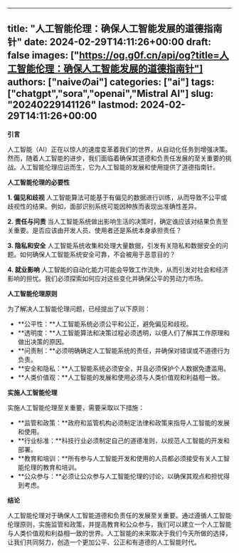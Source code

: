 
---
title: "人工智能伦理：确保人工智能发展的道德指南针"
date: 2024-02-29T14:11:26+00:00
draft: false
images: ["https://og.g0f.cn/api/og?title=人工智能伦理：确保人工智能发展的道德指南针"]
authors: ["naiveのai"]
categories: ["ai"]
tags: ["chatgpt","sora","openai","Mistral AI"]
slug: "20240229141126"
lastmod: 2024-02-29T14:11:26+00:00
---
**引言**

人工智能（AI）正在以惊人的速度变革着我们的世界，从自动化任务到增强决策。然而，随着人工智能的进步，我们面临着确保其道德和负责任发展的至关重要的挑战。人工智能伦理应运而生，它为人工智能的发展和使用提供了道德指南针。

**人工智能伦理的必要性**

**1. 偏见和歧视**
人工智能算法可能基于有偏见的数据进行训练，从而导致不公平或歧视性的结果。例如，面部识别系统可能因种族而表现出准确性差异。

**2. 责任与问责**
当人工智能系统做出影响生活的决策时，确定谁应该对结果负责至关重要。是否应该由开发人员、使用者还是系统本身承担责任？

**3. 隐私和安全**
人工智能系统收集和处理大量数据，引发有关隐私和数据安全的问题。如何确保人工智能系统安全可靠，不会被用于恶意目的？

**4. 就业影响**
人工智能的自动化能力可能会导致工作流失，从而引发对社会和经济影响的担忧。我们必须探索如何应对这些变化并确保公平的劳动力市场。

**人工智能伦理原则**

为了解决人工智能伦理问题，已经提出了以下原则：

* **公平性：**人工智能系统必须公平和公正，避免偏见和歧视。
* **透明度：**人工智能算法和决策过程必须透明，以便人们了解其工作原理和做出决策的原因。
* **问责制：**必须明确确定人工智能系统的责任，并确保对错误或不道德行为负责。
* **安全和隐私：**人工智能系统必须安全，并且必须保护个人数据免遭滥用。
* **人类价值观：**人工智能的发展和使用必须与人类价值观和利益相一致。

**实施人工智能伦理**

实施人工智能伦理至关重要，需要采取以下措施：

* **监管和政策：**政府和监管机构必须制定法律和政策来指导人工智能的发展和使用。
* **行业标准：**科技行业必须制定自己的道德准则，以规范人工智能的开发和部署。
* **教育和培训：**所有参与人工智能开发和使用的人员都必须接受有关人工智能伦理的教育和培训。
* **公众参与：**必须让公众参与人工智能伦理的讨论，以确保其观点和担忧得到考虑。

**结论**

人工智能伦理对于确保人工智能道德和负责任的发展至关重要。通过遵循人工智能伦理原则，实施监管和政策，并提高教育和公众参与，我们可以建立一个人工智能与人类价值观和利益相一致的世界。人工智能的未来取决于我们今天所做的选择，让我们共同努力，创造一个更加公平、公正和有道德的人工智能时代。